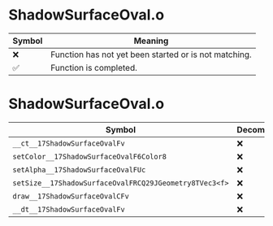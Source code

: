 # ShadowSurfaceOval.o
| Symbol | Meaning 
| ------------- | ------------- 
| :x: | Function has not yet been started or is not matching. 
| :white_check_mark: | Function is completed. 


# ShadowSurfaceOval.o
| Symbol | Decompiled? |
| ------------- | ------------- |
| `__ct__17ShadowSurfaceOvalFv` | :x: |
| `setColor__17ShadowSurfaceOvalF6Color8` | :x: |
| `setAlpha__17ShadowSurfaceOvalFUc` | :x: |
| `setSize__17ShadowSurfaceOvalFRCQ29JGeometry8TVec3<f>` | :x: |
| `draw__17ShadowSurfaceOvalCFv` | :x: |
| `__dt__17ShadowSurfaceOvalFv` | :x: |
